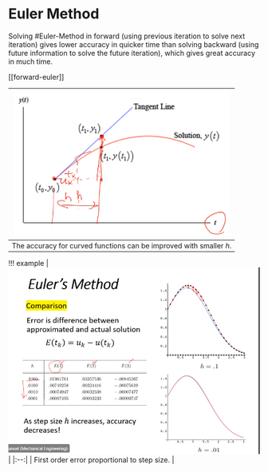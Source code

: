 # Euler Method

Solving #Euler-Method in forward (using previous iteration to solve next iteration) gives lower accuracy in quicker time than solving backward (using future information to solve the future iteration), which gives great accuracy in much time.

[[forward-euler]]

| ![](../../../attachments/engr-704-001-partial-differential-equations/euler_method_graph_example_210924_171911_EST.png) |
|:--:|
| The accuracy for curved functions can be improved with smaller $h$. |

!!! example
    | ![](../../../attachments/engr-704-001-partial-differential-equations/euler_method_example_error_210924_172623_EST.png) |
    |:--:|
    | First order error proportional to step size. |